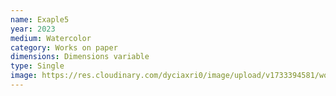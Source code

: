 ```yaml
---
name: Exaple5
year: 2023
medium: Watercolor
category: Works on paper
dimensions: Dimensions variable
type: Single
image: https://res.cloudinary.com/dyciaxri0/image/upload/v1733394581/words-falling/test_files/Heinemann_The-Sound-of-Words-Falling_Jahn-und-Jahn_Munich_14_web_u7232y.jpg
---
```

